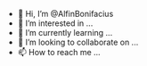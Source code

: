- 👋 Hi, I’m @AlfinBonifacius
- 👀 I’m interested in ...
- 🌱 I’m currently learning ...
- 💞️ I’m looking to collaborate on ...
- 📫 How to reach me ...

<!---
AlfinBonifacius/AlfinBonifacius is a ✨ special ✨ repository because its `README.md` (this file) appears on your GitHub profile.
You can click the Preview link to take a look at your changes.
--->
